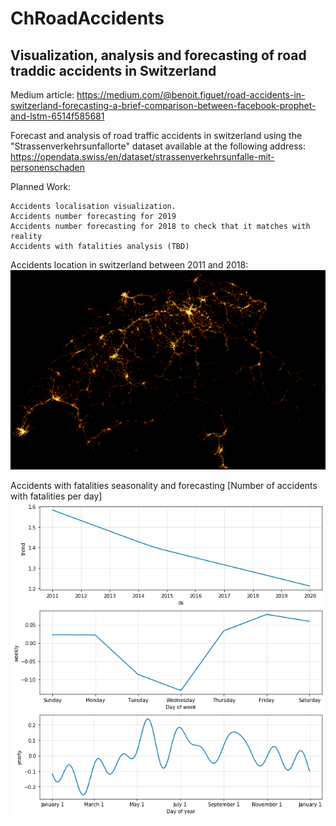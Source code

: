 # ChRoadAccidents
## Visualization, analysis and forecasting of road traddic accidents in Switzerland

Medium article: https://medium.com/@benoit.figuet/road-accidents-in-switzerland-forecasting-a-brief-comparison-between-facebook-prophet-and-lstm-6514f585681

Forecast and analysis of road traffic accidents in switzerland using the "Strassenverkehrsunfallorte" dataset available at the following address: https://opendata.swiss/en/dataset/strassenverkehrsunfalle-mit-personenschaden

Planned Work:

    Accidents localisation visualization.
    Accidents number forecasting for 2019
    Accidents number forecasting for 2018 to check that it matches with reality
    Accidents with fatalities analysis (TBD)
    
Accidents location in switzerland between 2011 and 2018:
![Accidents location 2011 - 2018](accidents_location_1024.png)

Accidents with fatalities seasonality and forecasting [Number of accidents with fatalities per day]
![Fatal accidents seasonaity](fatalities_forecast.png)
